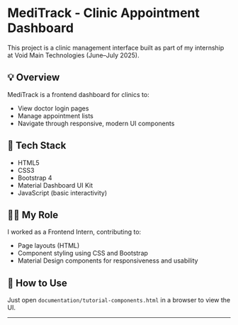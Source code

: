 # MediTrack - Clinic Appointment Dashboard

This project is a clinic management interface built as part of my internship at Void Main Technologies (June–July 2025).

## 💡 Overview
MediTrack is a frontend dashboard for clinics to:
- View doctor login pages
- Manage appointment lists
- Navigate through responsive, modern UI components

## 🔧 Tech Stack
- HTML5
- CSS3
- Bootstrap 4
- Material Dashboard UI Kit
- JavaScript (basic interactivity)

## 👨‍💻 My Role
I worked as a Frontend Intern, contributing to:
- Page layouts (HTML)
- Component styling using CSS and Bootstrap
- Material Design components for responsiveness and usability

## 🧪 How to Use
Just open `documentation/tutorial-components.html` in a browser to view the UI.

---
